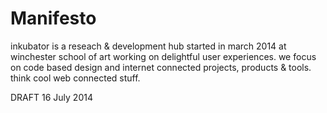 # Manifesto

inkubator is a reseach & development hub started in march 2014 at winchester school of art working on delightful user experiences. we focus on code based design and internet connected projects, products & tools. think cool web connected stuff.

DRAFT 16 July 2014